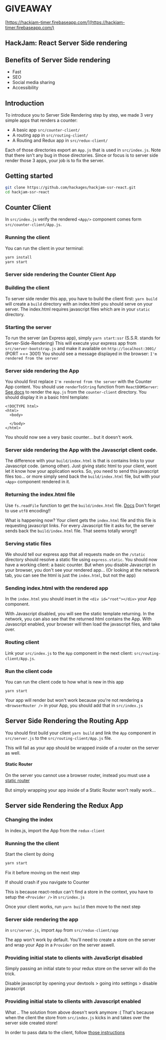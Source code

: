 # GIVEAWAY
[https://hackjam-timer.firebaseapp.com/](https://hackjam-timer.firebaseapp.com/)

## HackJam: React Server Side rendering

## Benefits of Server Side rendering

- Fast
- SEO
- Social media sharing
- Accessibility

## Introduction

To introduce you to Server Side Rendering step by step, we made 3 very simple apps that renders a counter:
- A basic app `src/counter-client/`
- A routing app in `src/routing-client/`
- A Routing and Redux app in `src/redux-client/`

Each of those directories export an `App.js` that is used in `src/index.js`.
Note that there isn't any bug in those directories. Since or focus is to server side render those 3 apps,
your job is to fix the server.

## Getting started

```Bash
git clone https://github.com/hackages/hackjam-ssr-react.git
cd hackjam-ssr-react
```

## Counter Client

In `src/index.js` verify the rendered `<App/>` component comes form `src/counter-client/App.js`.

### Running the client

You can run the client in your terminal:
```Bash
yarn install
yarn start
```

### Server side rendering the Counter Client App

### Building the client

To server side render this app, you have to build the client first:
`yarn build` will create a `build` directory with an index.html you should serve on your server.
The index.html requires javascript files which are in your `static` directory.

### Starting the server

To run the server (an Express app), simply
`yarn start:ssr` (S.S.R. stands for Server-Side-Rendering)
This will execute your express app from `src/server-bootstrap.js`
and make it available on `http://localhost:3001/` (PORT === 3001)
You should see a message displayed in the browser: `I'm rendered from the server`

### Server side rendering the App

You should first replace `I'm rendered from the server` with the Counter App content.
You should use `renderToString` function from `ReactDOMServer`: [See docs](https://reactjs.org/docs/react-dom-server.html)
to render the `App.js` from the `counter-client` directory.
You should display it in a basic html template:
```
<!DOCTYPE html>
<html>
  <body>

  </body>
</html>
```

You should now see a very basic counter... but it doesn't work.

### Server side rendering the App with the Javascript client code.

The difference with your `build/index.html` is that is contains links to your Javascript code. (among other).
Just giving static html to your client, wont let it know how your application works.
So, you need to send this javascript files too...
or more simply send back the `build/index.html` file, but with your `<App>` component rendered in it.

### Returning the index.html file

Use `fs.readFile` function to get the `build/index.html` file. [Docs](https://nodejs.org/api/fs.html#fs_fs_readfile_path_options_callback)
Don't forget to use `utf8` encoding!!

What is happening now?
Your client gets the `index.html` file and this file is requesting javascript links.
For every Javascript file it asks for, the server sends back the `build/index.html` file.
That seems totally wrong!!

### Serving static files

We should tell our express app that all requests made on the `/static` directory should resolve a static file using `express.static`.
You should now have a working client: a basic counter.
But when you disable Javascript in your browser, you don't see your rendered app...
(Or looking at the network tab, you can see the html is just the `index.html`, but not the app)

### Sending index.html with the rendered app

In the `index.html` you should insert in the `<div id="root"></div>` your App component.

With Javascript disabled, you will see the static template returning.
In the network, you can also see that the returned html contains the App.
With Javascript enabled, your browser will then load the javascript files, and take over.

### Routing client

Link your `src/index.js` to the `App` component in the next client: `src/routing-client/App.js`.

### Run the client code

You can run the client code to how what is new in this app
```
yarn start
```

Your app will render but won't work because you're not rendering a `<BrowserRouter />` in your App, you should add that in `src/index.js`

## Server Side Rendering the Routing App

You should first build your client `yarn build` and link the `App` component in `src/server.js` to the `src/routing-client/App.js` file.

This will fail as your app should be wrapped inside of a router on the server as well.

#### Static Router

On the server you cannot use a browser router, instead you must use a [static router](https://reacttraining.com/react-router/web/example/static-router)

But simply wrapping your app inside of a Static Router won't really work...

## Server side Rendering the Redux App

### Changing the index
In index.js, import the App from the `redux-client`

### Running the the client

Start the client by doing
```Bash
yarn start
```
Fix it before moving on the next step

If should crash if you navigate to Counter

This is because react-redux can't find a store in the context, you have to setup the `<Provider />` in `src/index.js`

Once your client works, run `yarn build` then move to the next step

### Server side rendering the app

in `src/server.js`, import `App` from `src/redux-client/app`

The app won't work by default. You'll need to create a store on the server and wrap your App in a `Provider` on the server aswell.

### Providing initial state to clients with JavaScript disabled

Simply passing an initial state to your redux store on the server will do the trick.

Disable javascript by opening your devtools > going into settings > disable javascript

### Providing initial state to clients with Javascript enabled

What .. The solution from above doesn't work anymore :(
That's because when the client <Rehydrates /> the store from `src/index.js` kicks in and takes over the server side created store!

In order to pass data to the client, follow [those instructions](https://redux.js.org/docs/recipes/ServerRendering.html)
